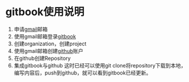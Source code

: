 # gitbook使用说明

 1. 申请[gmail](https://www.google.com/gmail)邮箱
 2. 使用gmail邮箱登录[gitbook](https://www.gitbook.com)
 3. 创建organization，创建project
 4. 使用gmail邮箱创建[github](https://github.com)账户
 5. 在github创建Repository
 6. 集成gitbook与github
 这时已经可以使用git clone将repository下载到本地，编写内容后，push到github，就可以看到gitbook已经更新。
 

<!--stackedit_data:
eyJoaXN0b3J5IjpbMTkwMDE1ODIyNCwyMTIyODYxNDkwLC02OD
gxOTQ2NSwxMzY3NzY1MzUsLTE2NDM1OTIxMl19
-->